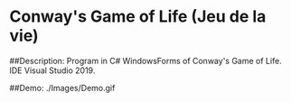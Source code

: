 # Conway's Game of Life (Jeu de la vie)

##Description:
Program in C# WindowsForms of Conway's Game of Life.
IDE Visual Studio 2019.

##Demo:
./Images/Demo.gif
